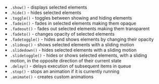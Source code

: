 - `.show()` - displays selected elements
- `.hide()` - hides selected elements
- `.toggle()` - toggles between showing and hiding elements
- `.fadein()` - fades in selected elements making them opaque
- `.fadeout()` - fades out selected elements making them transparent
- `.fadeto()` - changes opacity of selected elements
- `.fadetoggle()` - hides and shows elements by changing their opacity
- `.slideup()` - shows selected elements with a sliding motion
- `.slidedown()` - hides selected elements with a sliding motion
- `.slidetoggle()` - hides or shows selected elements, with a sliding motion, in the opposite direction of their current state
- `.delay()` - delays execution of subsequent items in queue
- `.stop()` - stops an animation if it is currently running
- `.animate()` - creates custom animations